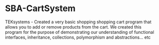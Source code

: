 # SBA-CartSystem
TEKsystems - Created a very basic shopping shopping cart program that allows you to add or remove products from the cart. We created this program for the purpose of demonstrating our understanding of functional interfaces, inheritance, collections, polymorphism and abstractions... etc
